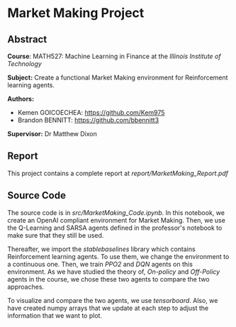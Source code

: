 # Market Making Project

## Abstract
**Course**: MATH527: Machine Learning in Finance at the _Illinois Institute of Technology_ 

**Subject:** Create a functional Market Making environment for Reinforcement learning agents. 

**Authors:**
- Kemen GOICOECHEA: https://github.com/Kem975
- Brandon BENNITT: https://github.com/bbennitt3

**Supervisor:** Dr Matthew Dixon

## Report

This project contains a complete report at _report/MarketMaking_Report.pdf_

## Source Code

The source code is in _src/MarketMaking_Code.ipynb_. In this notebook, we create an OpenAI compliant environment for Market Making. Then, we use the Q-Learning and SARSA agents defined in the professor's notebook to make sure that they still be used.

Thereafter, we import the _stablebaselines_ library which contains Reinforcement learning agents. To use them, we change the environment to a continuous one. Then, we train _PPO2_ and _DQN_ agents on this environment. As we have studied the theory of, _On-policy_ and _Off-Policy_ agents in the course, we chose these two agents to compare the two approaches. 

To visualize and compare the two agents, we use _tensorboard_. Also, we have created numpy arrays that we update at each step to adjust the information that we want to plot.

